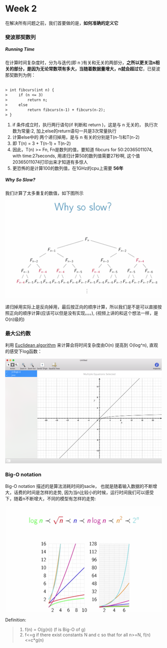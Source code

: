 Week 2
======

在解决所有问题之前，我们首要做的是，**如何准确的定义它**

### 斐波那契数列
##### Running Time

在计算时间复杂度时，分为与迭代(即 n )有关和无关的两部分，**之所以更关注n相关的部分，是因为无论常数项有多大，当随着数据量增大，n就会超过它**，已斐波那契数列为例：
<pre><code>
> int fibcurs(int n) {
>     if (n <= 3)
>         return n;
>     else
>         return fibcurs(n-1) + fibcurs(n-2);
> }
</code></pre>

1. if 条件成立时，执行两行语句(if 判断和 return )，这是与 n 无关的， 执行次数为常量:2, 加上else的return语句一共是3次常量执行
2. 计算else中的 两个递归掉用，是与 n 有关的分别是T(n-1)和T(n-2)
3. 即 T(n) = 3 + T(n-1) + T(n-2)
4. 因此，T(n) >= Fn, Fn是数列的值，要知道 fibcurs for 50:20365011074, with time:27seconds, 用递归计算50的数列值需要27秒啊, 这个值20365011074打印出来才知道有多惊人
5. 更恐怖的是计算100的数列值，在1GHz的cpu上需要 **56年**


##### Why So Slow?

我们计算了太多重复的数值，如下图所示

<img src="pics/QQ20160831-0@2x.png" alt="Drawing" style="width: 600px;"  />

递归掉用实际上是反向掉用，最后按正向的顺序计算，所以我们是不是可以直接按照正向的顺序计算(应该可以但是没有实现。。。), (视频上讲的和这个想法一样，是O(n)级的)

<!-- <video id="video" controls="" preload="none" width="500"
      <source id="mp4" src="big_buck_bunny_1080p_h264.mov" type="video/mov">
      <p>Your user agent does not support the HTML5 Video element.</p>
</video> -->


### 最大公约数

利用 [Euclidean algorithm](https://en.wikipedia.org/wiki/Euclidean_algorithm)  来计算会将时间复杂度由O(n) 提高到 O(log^n), 直观的感受下log函数：

<img src="pics/QQ20160831-1@2x.png" alt="Drawing" style="width: 600px;"  />


### Big-O notation

Big-O notation 描述的是算法消耗时间的sacle， 也就是随着输入数据的不断增大，话费的时间是怎样的走势, 因为当n比较小的时候，运行时间我们可以感受下，随着n不断增大，不同的模型有怎样的走势:

<img src="pics/QQ20160831-2@2x.png" alt="Drawing" style="width: 600px;"  />

Definition:
> 1. f(n) = O(g(n)) (f is Big-O of g)
> 2. f<=g if there exist constants N and c so that for all n>=N, f(n)<=c*g(n)